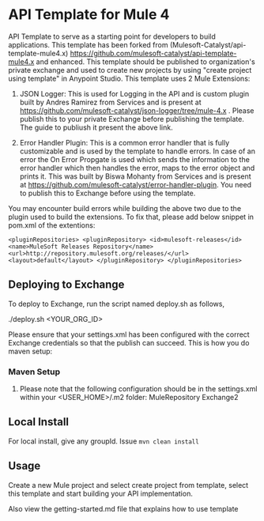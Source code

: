 # API Template for Mule 4

API Template to serve as a starting point for developers to build applications. This template has been forked from (Mulesoft-Catalyst/api-template-mule4.x) https://github.com/mulesoft-catalyst/api-template-mule4.x and enhanced. This template should be published to organization's private exchange and used to create new projects by using "create project using template" in Anypoint Studio. This template uses 2 Mule Extensions:

1. JSON Logger: This is used for Logging in the API and is custom plugin built by Andres Ramirez from Services and is present at https://github.com/mulesoft-catalyst/json-logger/tree/mule-4.x . Please publish this to your private Exchange before publishing the template. The guide to publiush it present the above link.

2. Error Handler Plugin: This is a common error handler that is fully customizable and is used by the template to handle errors. In case of an error the On Error Propgate is used which sends the information to the error handler which then handles the error, maps to the error object and prints it. This was built by Biswa Mohanty from Services and is present at https://github.com/mulesoft-catalyst/error-handler-plugin. You need to publish this to Exchange before using the template. 

You may encounter build errors while building the above two due to the plugin used to build the extensions. To fix that, please add below snippet in pom.xml of the extentions:

``
<pluginRepositories>
    <pluginRepository>
       	<id>mulesoft-releases</id>
			<name>MuleSoft Releases Repository</name>
			<url>http://repository.mulesoft.org/releases/</url>
			<layout>default</layout>
    </pluginRepository>
</pluginRepositories>
``

## Deploying to Exchange
To deploy to Exchange, run the script named deploy.sh as follows,

./deploy.sh <YOUR_ORG_ID>

Please ensure that your settings.xml has been configured with the correct Exchange credentials so that the publish can succeed. This is how you do maven setup:

### Maven Setup

1. Please note that the following configuration should be in the settings.xml within your <USER_HOME>/.m2 folder:
	<!-- HA development wide access to Mule Nexus EE repositories -->
	<server>
	    <id>MuleRepository</id>
	    <username><NEXUS_USER></username>
	    <password><NEXUS_PASSWORD></password>
	</server>
	<!-- HA Anypoint Exchange access -->
	<server>
		<id>Exchange2</id>
		<username><ANYPOINT_USER></username>
		<password><ANYPOINT_PASSWORD></password>
	</server>

## Local Install
For local install, give any groupId. Issue `mvn clean install`

## Usage

Create a new Mule project and select create project from template, select this template and start building your API implementation.

Also view the getting-started.md file that explains how to use template
